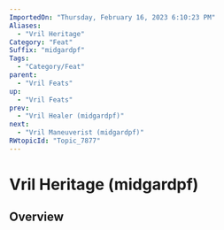 ```yaml
---
ImportedOn: "Thursday, February 16, 2023 6:10:23 PM"
Aliases:
  - "Vril Heritage"
Category: "Feat"
Suffix: "midgardpf"
Tags:
  - "Category/Feat"
parent:
  - "Vril Feats"
up:
  - "Vril Feats"
prev:
  - "Vril Healer (midgardpf)"
next:
  - "Vril Maneuverist (midgardpf)"
RWtopicId: "Topic_7877"
---
```

# Vril Heritage (midgardpf)
## Overview
